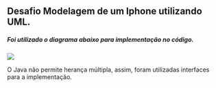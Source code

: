 ## Desafio Modelagem de um Iphone utilizando UML.

##### Foi utilizado o diagrama abaixo para implementação no código. 

<img src="\imagem\DiagramaClassesDesafio.jpg" />


O Java não permite herança múltipla, assim, foram utilizadas interfaces para a implementação. 